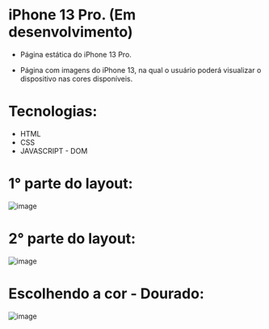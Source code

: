 # iPhone 13 Pro. (Em desenvolvimento)
- Página estática do iPhone 13 Pro.

- Página com imagens do iPhone 13, na qual o usuário poderá visualizar o dispositivo nas cores disponíveis.

# Tecnologias:

- HTML
- CSS
- JAVASCRIPT - DOM

# 1° parte do layout: 

![image](https://user-images.githubusercontent.com/100312812/201531471-9771ebae-0eba-4dd8-835c-eb79b46dc709.png)

# 2° parte do layout: 

![image](https://user-images.githubusercontent.com/100312812/201531523-aa98f4c7-5739-4017-bd5d-7812db1055d0.png)

# Escolhendo a cor - Dourado: 

![image](https://user-images.githubusercontent.com/100312812/201539279-fcc9d2d9-b20c-42cb-99de-53324985d489.png)
